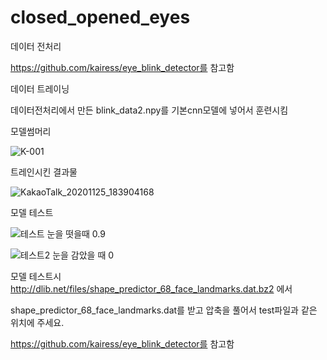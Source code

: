 # closed_opened_eyes

데이터 전처리 

https://github.com/kairess/eye_blink_detector를 참고함


데이터 트레이닝

데이터전처리에서 만든 blink_data2.npy를 기본cnn모델에 넣어서 훈련시킴


모델썸머리

![K-001](https://user-images.githubusercontent.com/70885961/100229637-e5e41880-2f67-11eb-8af4-403230408b22.png)

트레인시킨 결과물

![KakaoTalk_20201125_183904168](https://user-images.githubusercontent.com/70885961/100229829-2d6aa480-2f68-11eb-8764-d2e65625c846.png)

모델 테스트

![테스트](https://user-images.githubusercontent.com/70885961/100312379-87fe1200-2ff5-11eb-9db7-2878aa012797.png)
눈을 떳을때 0.9

![테스트2](https://user-images.githubusercontent.com/70885961/100312391-8df3f300-2ff5-11eb-95c8-d2328441ea31.png)
눈을 감았을 때 0

모델 테스트시 http://dlib.net/files/shape_predictor_68_face_landmarks.dat.bz2 에서 

shape_predictor_68_face_landmarks.dat를 받고 압축을 풀어서 test파일과 같은 위치에 주세요.

https://github.com/kairess/eye_blink_detector를 참고함
